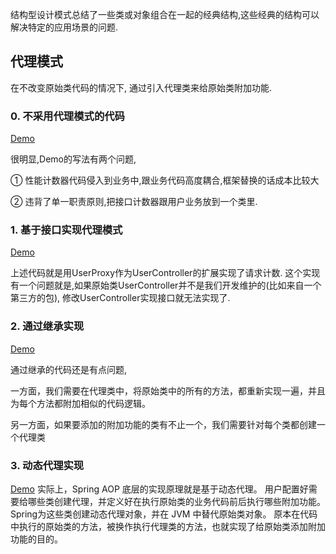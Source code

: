 结构型设计模式总结了一些类或对象组合在一起的经典结构,这些经典的结构可以解决特定的应用场景的问题.

## 代理模式
在不改变原始类代码的情况下, 通过引入代理类来给原始类附加功能.

### 0. 不采用代理模式的代码
[Demo](design-pattern/src/main/java/c04/proxy/UserController.java)

很明显,Demo的写法有两个问题,

① 性能计数器代码侵入到业务中,跟业务代码高度耦合,框架替换的话成本比较大

② 违背了单一职责原则,把接口计数器跟用户业务放到一个类里. 

### 1. 基于接口实现代理模式
[Demo](design-pattern/src/main/java/c04/proxy/m1impl/UserProxy.java)

上述代码就是用UserProxy作为UserController的扩展实现了请求计数.
这个实现有一个问题就是,如果原始类UserController并不是我们开发维护的(比如来自一个第三方的包),
修改UserController实现接口就无法实现了.

### 2. 通过继承实现
[Demo](design-pattern/src/main/java/c04/proxy/m2extends/UserControllerProxy.java)

通过继承的代码还是有点问题,

一方面，我们需要在代理类中，将原始类中的所有的方法，都重新实现一遍，并且为每个方法都附加相似的代码逻辑。

另一方面，如果要添加的附加功能的类有不止一个，我们需要针对每个类都创建一个代理类

### 3. 动态代理实现

[Demo](design-pattern/src/main/java/c04/proxy/m3dynamic/MetricsProxy.java)
实际上，Spring AOP 底层的实现原理就是基于动态代理。
用户配置好需要给哪些类创建代理，并定义好在执行原始类的业务代码前后执行哪些附加功能。
Spring为这些类创建动态代理对象，并在 JVM 中替代原始类对象。
原本在代码中执行的原始类的方法，被换作执行代理类的方法，也就实现了给原始类添加附加功能的目的。